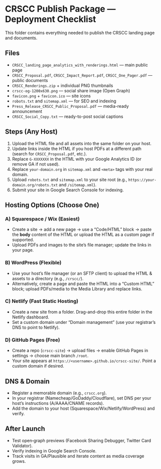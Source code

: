 # CRSCC Publish Package — Deployment Checklist

This folder contains everything needed to publish the CRSCC landing page and documents.

## Files
- `CRSCC_landing_page_analytics_with_renderings.html` — main public page
- `CRSCC_Proposal.pdf`, `CRSCC_Impact_Report.pdf`, `CRSCC_One_Pager.pdf` — public documents
- `CRSCC_Renderings.zip` + individual PNG thumbnails
- `crscc-og-1200x630.png` — social share image (Open Graph)
- `favicon.png` + `favicon.ico` — site icons
- `robots.txt` and `sitemap.xml` — for SEO and indexing
- `Press_Release_CRSCC_Public_Proposal.pdf` — media-ready announcement
- `CRSCC_Social_Copy.txt` — ready-to-post social captions

## Steps (Any Host)
1. Upload the HTML file and all assets into the same folder on your host.
2. Update links inside the HTML if you host PDFs at a different path (search for `CRSCC_Proposal.pdf`, etc.).
3. Replace `G-XXXXXXX` in the HTML with your Google Analytics ID (or remove GA if not used).
4. Replace `your-domain.org` in `sitemap.xml` and `<meta>` tags with your real domain.
5. Upload `robots.txt` and `sitemap.xml` to your site root (e.g., `https://your-domain.org/robots.txt` and `/sitemap.xml`).
6. Submit your site in Google Search Console for indexing.

## Hosting Options (Choose One)
### A) Squarespace / Wix (Easiest)
- Create a site → add a new page → use a “Code/HTML” block → paste the **body** content of the HTML or upload the HTML as a custom page if supported.
- Upload PDFs and images to the site’s file manager; update the links in your page.

### B) WordPress (Flexible)
- Use your host’s file manager (or an SFTP client) to upload the HTML & assets to a directory (e.g., `/crscc/`). 
- Alternatively, create a page and paste the HTML into a “Custom HTML” block; upload PDFs/media to the Media Library and replace links.

### C) Netlify (Fast Static Hosting)
- Create a new site from a folder. Drag-and-drop this entire folder in the Netlify dashboard.
- Set a custom domain under “Domain management” (use your registrar’s DNS to point to Netlify).

### D) GitHub Pages (Free)
- Create a repo (`crscc-site`) → upload files → enable GitHub Pages in settings → choose main branch `/root`.
- Your site appears at `https://<username>.github.io/crscc-site/`. Point a custom domain if desired.

## DNS & Domain
- Register a memorable domain (e.g., `crscc.org`).
- In your registrar (Namecheap/GoDaddy/Cloudflare), set DNS per your host’s instructions (A/AAAA/CNAME records).
- Add the domain to your host (Squarespace/Wix/Netlify/WordPress) and verify.

## After Launch
- Test open‑graph previews (Facebook Sharing Debugger, Twitter Card Validator).
- Verify indexing in Google Search Console.
- Track visits in GA/Plausible and iterate content as media coverage grows.
